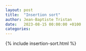 ```yaml
---
layout: post
title:  "Insertion sort"
author: Jean-Baptiste Tristan
date:   2023-08-15 00:00:00 +0100
categories:
---
```


{% include insertion-sort.html %}
